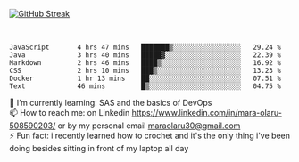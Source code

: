 

[![GitHub Streak](https://streak-stats.demolab.com?user=MaraxD&theme=tokyonight)](https://git.io/streak-stats)
 
 
 <br/>

<!--START_SECTION:waka-->

```text
JavaScript       4 hrs 47 mins   ███████▒░░░░░░░░░░░░░░░░░   29.24 %
Java             3 hrs 40 mins   █████▓░░░░░░░░░░░░░░░░░░░   22.39 %
Markdown         2 hrs 46 mins   ████▒░░░░░░░░░░░░░░░░░░░░   16.92 %
CSS              2 hrs 10 mins   ███▒░░░░░░░░░░░░░░░░░░░░░   13.23 %
Docker           1 hr 13 mins    ██░░░░░░░░░░░░░░░░░░░░░░░   07.51 %
Text             46 mins         █▒░░░░░░░░░░░░░░░░░░░░░░░   04.75 %
```

<!--END_SECTION:waka-->
<!--[![willianrod's wakatime stats](https://github-readme-stats.vercel.app/api/wakatime?username=MaraxD)](https://github.com/anuraghazra/github-readme-stats)-->

🌱 I’m currently learning: SAS and the basics of DevOps<br/>
📫 How to reach me: on Linkedin https://www.linkedin.com/in/mara-olaru-508590203/ or by my personal email maraolaru30@gmail.com <br/>
⚡ Fun fact: i recently learned how to crochet and it's the only thing i've been doing besides sitting in front of my laptop all day <br/>
 
